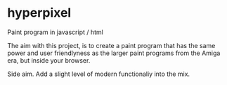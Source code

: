 # hyperpixel
Paint program in javascript / html

The aim with this project, is to create a paint program that has the same power and user friendlyness as the larger paint programs from the Amiga era, but inside your browser.

Side aim. Add a slight level of modern functionaliy into the mix.
